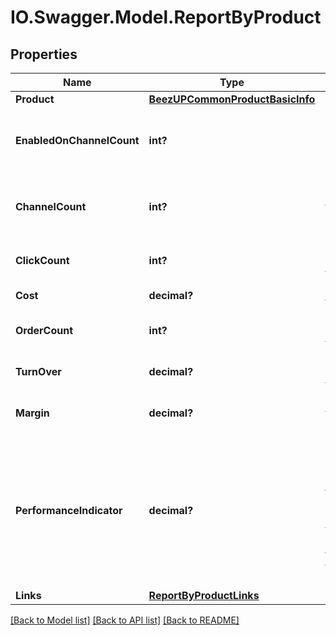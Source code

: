# IO.Swagger.Model.ReportByProduct
## Properties

Name | Type | Description | Notes
------------ | ------------- | ------------- | -------------
**Product** | [**BeezUPCommonProductBasicInfo**](BeezUPCommonProductBasicInfo.md) |  | 
**EnabledOnChannelCount** | **int?** | The count of channel where this product is enabled | 
**ChannelCount** | **int?** | The channel count where this product can be enabled | 
**ClickCount** | **int?** | The click count for this product | 
**Cost** | **decimal?** | The cost for this product | 
**OrderCount** | **int?** | The order count for this product | 
**TurnOver** | **decimal?** | The Turnover for this product | 
**Margin** | **decimal?** | The margin for this product | 
**PerformanceIndicator** | **decimal?** | The performance indicator based on the performance indicator formula indicated in the request for this product | 
**Links** | [**ReportByProductLinks**](ReportByProductLinks.md) |  | 

[[Back to Model list]](../README.md#documentation-for-models) [[Back to API list]](../README.md#documentation-for-api-endpoints) [[Back to README]](../README.md)

